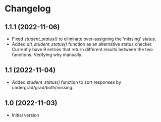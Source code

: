 # Changelog
## 1.1.1 (2022-11-06)
- Fixed *student_status()* to eliminate over-assigning the 'missing' status.
- Added *alt_student_status()* function as an alternative status checker. Currently have 9 entries that return different results between the two functions. Verifying why manually.
## 1.1 (2022-11-04)
- Added *student_status()* function to sort responses by undergrad/grad/both/missing.
## 1.0 (2022-11-03)
- Initial version

